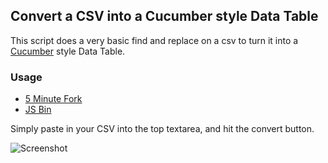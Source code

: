 ## Convert a CSV into a Cucumber style Data Table

This script does a very basic find and replace on a csv to turn it into a [Cucumber](http://cukes.info/) style Data Table.


### Usage 
* [5 Minute Fork](http://5minfork.com/Dayjo/csv-to-cucumber/)
* [JS Bin](http://jsbin.com/buyab/1/)

Simply paste in your CSV into the top textarea, and hit the convert button.

![Screenshot](http://cl.ly/image/27341o0R2n1O/Image%202014-03-20%20at%202.12.56%20pm.png)
